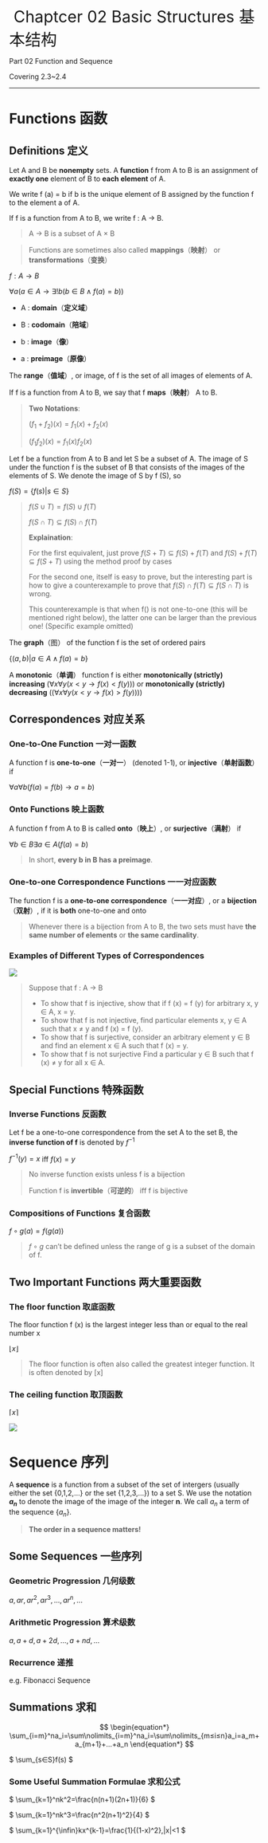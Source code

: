 <font size=6> Chaptcer 02 Basic Structures 基本结构</font>

Part 02 Function and Sequence

Covering 2.3~2.4

------

# Functions 函数

## Definitions 定义

Let A and B be **nonempty** sets. A **function** f from A to B is an assignment of **exactly one** element of B to **each element** of A.

We write f (a) = b if b is the unique element of B assigned by the function f to the element a of A.

If f is a function from A to B, we write f : A → B.

> A → B is a subset of A × B

> Functions are sometimes also called **mappings**（**映射**） or **transformations**（**变换**）

$f:A\to B$

$\forall a(a\in A\to\exists!b(b\in B\wedge f(a)=b))$

- A : **domain**（**定义域**）

- B : **codomain**（**陪域**）

- b : **image**（**像**）
- a : **preimage**（**原像**）

The **range**（**值域**）, or image, of f is the set of all images of elements of A.

If f is a function from A to B, we say that f **maps**（**映射**） A to B.

> **Two Notations**:
>
> $(f_1+f_2)(x)=f_1(x)+f_2(x)$
>
> $(f_1f_2)(x)=f_1(x)f_2(x)$

Let f be a function from A to B and let S be a subset of A. The image of S under the function f is the subset of B that consists of the images of the elements of S. We denote the image of S by f (S), so

$f(S)=\{f(s)|s\in S\}$

> $f(S\cup T)=f(S)\cup f(T)$
>
> $f(S\cap T)\subseteq f(S)\cap f(T)$
>
> **Explaination**:
>
> For the first equivalent, just prove $f(S+T)\subseteq f(S)+f(T)$ and $f(S)+f(T)\subseteq f(S+T)$ using the method proof by cases
>
> For the second one, itself is easy to prove, but the interesting part is how to give a counterexample to prove that $f(S)\cap f(T)\subseteq f(S\cap T)$ is wrong.
>
> This counterexample is that when f() is not one-to-one (this will be mentioned right below), the latter one can be larger than the previous one! (Specific example omitted)

The **graph**（图） of the function f is the set of ordered pairs

$\{(a,b)|a∈A\wedge f(a)=b\}$

A **monotonic**（**单调**） function f is either **monotonically (strictly) increasing** ($\forall x\forall y(x<y\to f(x)<f(y))$) or **monotonically (strictly) decreasing** (($\forall x\forall y(x<y\to f(x)>f(y))$))

## Correspondences 对应关系

### One-to-One Function 一对一函数

A function f is **one-to-one**（**一对一**） (denoted 1-1), or **injective**（**单射函数**）if

$\forall a\forall b(f(a)=f(b)\to a=b)$

### Onto Functions 映上函数

A function f from A to B is called **onto**（**映上**）, or **surjective**（**满射**） if

$\forall b\in B\exists a\in A(f(a)=b)$

> In short, **every b in B has a preimage**.

### One-to-one Correspondence Functions 一一对应函数

The function f is a **one-to-one correspondence**（**一一对应**）, or a **bijection**（**双射**）, if it is **both** one-to-one and onto

> Whenever there is a bijection from A to B, the two sets must have **the same number of elements** or **the same cardinality**.

### Examples of Different Types of Correspondences

![](../img/CH02/10.png)

> Suppose that f : A → B
>
> - To show that f is injective, show that if f (x) = f (y) for arbitrary x, y ∈ A, x = y.
> - To show that f is not injective, find particular elements x, y ∈ A such that x ≠ y and f (x) = f (y).
> - To show that f is surjective, consider an arbitrary element y ∈ B and find an element x ∈ A such that f (x) = y.
> - To show that f is not surjective Find a particular y ∈ B such that f (x) ≠ y for all x ∈ A.

## Special Functions 特殊函数

### Inverse Functions 反函数

Let f be a one-to-one correspondence from the set A to the set B, the **inverse function of f** is denoted by $f^{-1}$

$f^{-1}(y)=x$ iff $f(x)=y$

> No inverse function exists unless f is a bijection
>
> Function f is **invertible**（**可逆的**）  iff  f is bijective

### **Compositions of Functions** 复合函数

$f\circ g(a)=f(g(a))$

> $f\circ g$ can’t be defined unless the range of g is a subset of the domain of f.

## Two Important Functions 两大重要函数

### The floor function 取底函数

The floor function f (x) is the largest integer less than or equal to the real number x

$\lfloor x\rfloor$

> The floor function is often also called the greatest integer function. It is often denoted by [x]

### The ceiling function 取顶函数

$\lceil x\rceil$

![](../img/CH02/11.png)

# Sequence 序列

A **sequence** is a function from a subset of the set of intergers (usually either the set {0,1,2,…} or the set {1,2,3,…}) to a set S. We use the notation **$a_n$** to denote the image of the image of the integer **n**. We call $a_n$ a term of the sequence $\{a_n\}$.

> **The order in a sequence matters!**

## Some Sequences 一些序列

### Geometric Progression 几何级数

$a,ar,ar^2,ar^3,...,ar^n,...$

### Arithmetic Progression 算术级数

$a,a+d,a+2d,...,a+nd,...$

### Recurrence 递推

e.g. Fibonacci Sequence

## Summations 求和

$$
\begin{equation*}
\sum_{i=m}^na_i=\sum\nolimits_{i=m}^na_i=\sum\nolimits_{m≤i≤n}a_i=a_m+a_{m+1}+...+a_n
\end{equation*}
$$

$
\sum_{s∈S}f(s)
$

### Some Useful Summation Formulae 求和公式

$
\sum_{k=1}^nk^2=\frac{n(n+1)(2n+1)}{6}
$

$
\sum_{k=1}^nk^3=\frac{n^2(n+1)^2}{4}
$

$
\sum_{k=1}^{\infin}kx^{k-1}=\frac{1}{(1-x)^2},|x|<1
$

